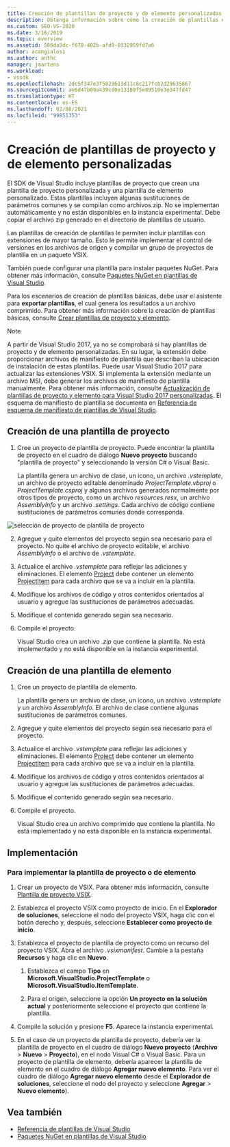 ```yaml
---
title: Creación de plantillas de proyecto y de elemento personalizadas | Microsoft Docs
description: Obtenga información sobre cómo la creación de plantillas en el SDK de Visual Studio le permite incluir plantillas en extensiones de mayor tamaño.
ms.custom: SEO-VS-2020
ms.date: 3/16/2019
ms.topic: overview
ms.assetid: 586da5dc-f678-402b-afd0-0332959fd7a6
author: acangialosi
ms.author: anthc
manager: jmartens
ms.workload:
- vssdk
ms.openlocfilehash: 2dc5f347e3f5823613d11c8c217fcb2d29635867
ms.sourcegitcommit: ae6d47b09a439cd0e13180f5e89510e3e347fd47
ms.translationtype: HT
ms.contentlocale: es-ES
ms.lasthandoff: 02/08/2021
ms.locfileid: "99851353"
---
```

# <a name="create-custom-project-and-item-templates"></a>Creación de plantillas de proyecto y de elemento personalizadas

El SDK de Visual Studio incluye plantillas de proyecto que crean una plantilla de proyecto personalizada y una plantilla de elemento personalizado. Estas plantillas incluyen algunas sustituciones de parámetros comunes y se compilan como archivos zip. No se implementan automáticamente y no están disponibles en la instancia experimental. Debe copiar el archivo zip generado en el directorio de plantillas de usuario.

Las plantillas de creación de plantillas le permiten incluir plantillas con extensiones de mayor tamaño. Esto le permite implementar el control de versiones en los archivos de origen y compilar un grupo de proyectos de plantilla en un paquete VSIX.

También puede configurar una plantilla para instalar paquetes NuGet. Para obtener más información, consulte [Paquetes NuGet en plantillas de Visual Studio](/nuget/visual-studio-extensibility/visual-studio-templates).

Para los escenarios de creación de plantillas básicas, debe usar el asistente para **exportar plantillas**, el cual genera los resultados a un archivo comprimido. Para obtener más información sobre la creación de plantillas básicas, consulte [Crear plantillas de proyecto y elemento](../ide/creating-project-and-item-templates.md).

> [!NOTE]
> A partir de Visual Studio 2017, ya no se comprobará si hay plantillas de proyecto y de elemento personalizadas. En su lugar, la extensión debe proporcionar archivos de manifiesto de plantilla que describan la ubicación de instalación de estas plantillas. Puede usar Visual Studio 2017 para actualizar las extensiones VSIX. Si implementa la extensión mediante un archivo MSI, debe generar los archivos de manifiesto de plantilla manualmente. Para obtener más información, consulte [Actualización de plantillas de proyecto y elemento para Visual Studio 2017 personalizadas](../extensibility/upgrading-custom-project-and-item-templates-for-visual-studio-2017.md). El esquema de manifiesto de plantilla se documenta en [Referencia de esquema de manifiesto de plantillas de Visual Studio](../extensibility/visual-studio-template-manifest-schema-reference.md).

## <a name="create-a-project-template"></a>Creación de una plantilla de proyecto

1. Cree un proyecto de plantilla de proyecto. Puede encontrar la plantilla de proyecto en el cuadro de diálogo **Nuevo proyecto** buscando "plantilla de proyecto" y seleccionando la versión C# o Visual Basic.

     La plantilla genera un archivo de clase, un icono, un archivo *.vstemplate*, un archivo de proyecto editable denominado *ProjectTemplate.vbproj* o *ProjectTemplate.csproj* y algunos archivos generados normalmente por otros tipos de proyecto, como un archivo *resources.resx*, un archivo *AssemblyInfo* y un archivo *.settings*. Cada archivo de código contiene sustituciones de parámetros comunes donde corresponda.

![selección de proyecto de plantilla de proyecto](media/project-template-selection.png)

2. Agregue y quite elementos del proyecto según sea necesario para el proyecto. No quite el archivo de proyecto editable, el archivo *AssemblyInfo* o el archivo de *.vstemplate*.

3. Actualice el archivo *.vstemplate* para reflejar las adiciones y eliminaciones. El elemento [Project](../extensibility/project-element-visual-studio-templates.md) debe contener un elemento [ProjectItem](../extensibility/projectitem-element-visual-studio-item-templates.md) para cada archivo que se va a incluir en la plantilla.

4. Modifique los archivos de código y otros contenidos orientados al usuario y agregue las sustituciones de parámetros adecuadas.

5. Modifique el contenido generado según sea necesario.

6. Compile el proyecto.

     Visual Studio crea un archivo *.zip* que contiene la plantilla. No está implementado y no está disponible en la instancia experimental.

## <a name="create-an-item-template"></a>Creación de una plantilla de elemento

1. Cree un proyecto de plantilla de elemento.

     La plantilla genera un archivo de clase, un icono, un archivo *.vstemplate* y un archivo *AssemblyInfo*. El archivo de clase contiene algunas sustituciones de parámetros comunes.

2. Agregue y quite elementos del proyecto según sea necesario para el proyecto.

3. Actualice el archivo *.vstemplate* para reflejar las adiciones y eliminaciones. El elemento [Project](../extensibility/project-element-visual-studio-templates.md) debe contener un elemento [ProjectItem](../extensibility/projectitem-element-visual-studio-item-templates.md) para cada archivo que se va a incluir en la plantilla.

4. Modifique los archivos de código y otros contenidos orientados al usuario y agregue las sustituciones de parámetros adecuadas.

5. Modifique el contenido generado según sea necesario.

6. Compile el proyecto.

     Visual Studio crea un archivo comprimido que contiene la plantilla. No está implementado y no está disponible en la instancia experimental.

## <a name="deployment"></a>Implementación

### <a name="to-deploy-the-project-or-item-template"></a>Para implementar la plantilla de proyecto o de elemento

1. Crear un proyecto de VSIX. Para obtener más información, consulte [Plantilla de proyecto VSIX](../extensibility/vsix-project-template.md).

2. Establezca el proyecto VSIX como proyecto de inicio. En el **Explorador de soluciones**, seleccione el nodo del proyecto VSIX, haga clic con el botón derecho y, después, seleccione **Establecer como proyecto de inicio**.

3. Establezca el proyecto de plantilla de proyecto como un recurso del proyecto VSIX. Abra el archivo *.vsixmanifest*. Cambie a la pestaña **Recursos** y haga clic en **Nuevo**.

    1. Establezca el campo **Tipo** en **Microsoft.VisualStudio.ProjectTemplate** o **Microsoft.VisualStudio.ItemTemplate**.

    2. Para el origen, seleccione la opción **Un proyecto en la solución actual** y posteriormente seleccione el proyecto que contiene la plantilla.

4. Compile la solución y presione **F5**. Aparece la instancia experimental.

5. En el caso de un proyecto de plantilla de proyecto, debería ver la plantilla de proyecto en el cuadro de diálogo **Nuevo proyecto** (**Archivo** > **Nuevo** > **Proyecto**), en el nodo Visual C# o Visual Basic. Para un proyecto de plantilla de elemento, debería aparecer la plantilla de elemento en el cuadro de diálogo **Agregar nuevo elemento**. Para ver el cuadro de diálogo **Agregar nuevo elemento** desde el **Explorador de soluciones**, seleccione el nodo del proyecto y seleccione **Agregar** > **Nuevo elemento**).

## <a name="see-also"></a>Vea también

- [Referencia de plantillas de Visual Studio](../ide/creating-project-and-item-templates.md)
- [Paquetes NuGet en plantillas de Visual Studio](/nuget/visual-studio-extensibility/visual-studio-templates)
